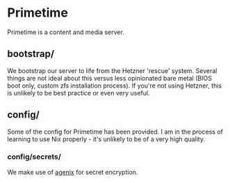 # Primetime
Primetime is a content and media server. 

## bootstrap/
We bootstrap our server to life from the Hetzner 'rescue' system. Several things
are not ideal about this versus less opinionated bare metal (BIOS boot only,
custom zfs installation process). If you're not using Hetzner, this is unlikely
to be best practice or even very useful.

## config/
Some of the config for Primetime has been provided. I am in the process of 
learning to use Nix properly - it's unlikely to be of a very high quality.

### config/secrets/
We make use of [agenix](https://github.com/ryantm/agenix) for secret encryption.
